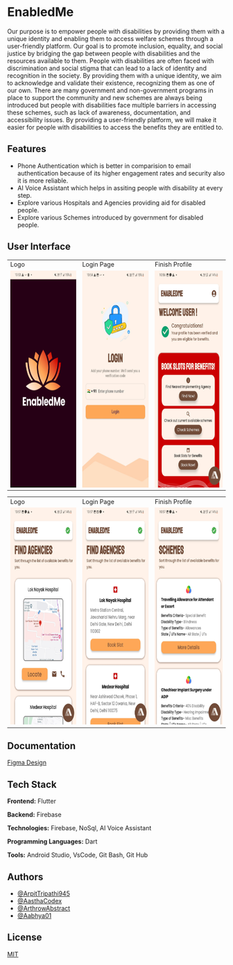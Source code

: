 
# EnabledMe

Our purpose is to empower people with disabilities by providing them with a unique identity and enabling them to access welfare schemes through a user-friendly platform. Our goal is to promote inclusion, equality, and social justice by bridging the gap between people with disabilities and the resources available to them.
People with disabilities are often faced with discrimination and social stigma that can lead to a lack of identity and recognition in the society. By providing them with a unique identity, we aim to acknowledge and validate their existence, recognizing them as one of our own.
There are many government and non-government programs in place to support the community and new schemes are always being introduced but people with disabilities face multiple barriers in accessing these schemes, such as lack of awareness, documentation, and accessibility issues. By providing a user-friendly platform, we will make it easier for people with disabilities to access the benefits they are entitled to.


## Features

- Phone Authentication which is better in comparision to email authentication because of its higher engagement rates and security also it is more reliable.
- AI Voice Assistant which helps in assiting people with disability at every step.
- Explore various Hospitals and Agencies providing aid for disabled people.
- Explore various Schemes introduced by government for disabled people.



## User Interface

<table>
  <tr>
    <td>Logo</td>
     <td>Login Page</td>
     <td>Finish Profile</td>
  </tr>
  <tr>
    <td><img src="UIEnabledMe/logo.jpg" width=270 height=500></td>
    <td><img src="UIEnabledMe/login.jpg" width=270 height=500></td>
    <td><img src="UIEnabledMe/welcome.jpg" width=270 height=500></td>
  </tr>
 </table>
 <table>
  <tr>
    <td>Logo</td>
     <td>Login Page</td>
     <td>Finish Profile</td>
  </tr>
  <tr>
    <td><img src="UIEnabledMe/findagencies2.jpg" width=270 height=500></td>
    <td><img src="UIEnabledMe/sortagencies2.jpg" width=270 height=500></td>
    <td><img src="UIEnabledMe/schemes.jpg" width=270 height=500></td>
  </tr>
 </table>


## Documentation

[Figma Design](https://www.figma.com/file/oYBwbQey2I6iclbLW8jJMa/ADIP-Yojna?node-id=226-3769)


## Tech Stack

**Frontend:** Flutter

**Backend:** Firebase

**Technologies:** Firebase, NoSql, AI Voice Assistant

**Programming Languages:** Dart

**Tools:** Android Studio, VsCode, Git Bash, Git Hub
## Authors

- [@ArpitTripathi945](https://www.github.com/ArpitTripathi945)
- [@AasthaCodex](https://www.github.com/AasthaCodex)
- [@ArthrowAbstract](https://www.github.com/ArthrowAbstract)
- [@Aabhya01](https://www.github.com/Aabhya01)

## License

[MIT](https://choosealicense.com/licenses/mit/)

